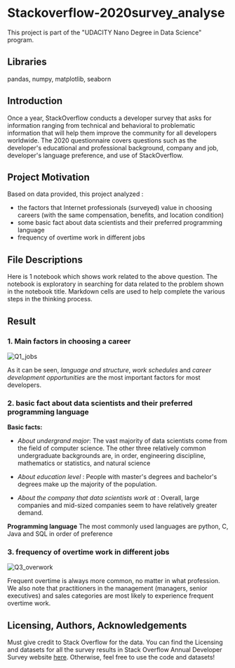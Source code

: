 # Stackoverflow-2020survey_analyse
This project is part of the "UDACITY Nano Degree in Data Science" program.

## Libraries
pandas, numpy, matplotlib, seaborn


## Introduction
Once a year, StackOverflow conducts a developer survey that asks for information ranging from technical and behavioral to problematic information that will help them improve the community for all developers worldwide. The 2020 questionnaire covers questions such as the developer's educational and professional background, company and job, developer's language preference, and use of StackOverflow.


## Project Motivation
Based on data provided, this project analyzed :

- the factors that Internet professionals (surveyed) value in choosing careers (with the same compensation,
benefits, and location condition)
- some basic fact about data scientists and their preferred programming language 
- frequency of overtime work in different jobs


## File Descriptions
Here is 1 notebook which shows work related to the above question. The notebook is exploratory in searching for data related to the problem shown in the notebook title. Markdown cells are used to help complete the various steps in the thinking process.


## Result
### 1. Main factors in choosing a career
![Q1_jobs](https://user-images.githubusercontent.com/59653182/120085928-a34cf580-c0dc-11eb-875d-398415b1a007.png)

As it can be seen, _language and structure_, _work schedules_ and _career development opportunities_ are the most important factors for most developers.

### 2. basic fact about data scientists and their preferred programming language 
**Basic facts:**
- *About undergrand major*: The vast majority of data scientists come from the field of computer science. The other three relatively common undergraduate backgrounds are, in order, engineering discipline, mathematics or statistics, and natural science

- *About education level* : People with master's degrees and bachelor's degrees make up the majority of the population.

- *About the company that data scientists work at* : Overall, large companies and mid-sized companies seem to have relatively greater demand.

**Programming language**
The most commonly used languages are python, C, Java and SQL in order of preference

### 3. frequency of overtime work in different jobs
![Q3_overwork](https://user-images.githubusercontent.com/59653182/120086038-66353300-c0dd-11eb-8dc7-b6d01b9a129f.png)

Frequent overtime is always more common, no matter in what profession. We also note that practitioners in the management (managers, senior executives) and sales categories are most likely to experience frequent overtime work.


## Licensing, Authors, Acknowledgements
Must give credit to Stack Overflow for the data. You can find the Licensing and datasets for all the survey results in Stack Overflow Annual Developer Survey website [here](https://insights.stackoverflow.com/survey). Otherwise, feel free to use the code and datasets!


